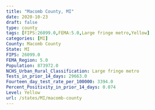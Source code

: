```yaml
---
title: "Macomb County, MI"
date: 2020-10-23
draft: false
type: county
tags: [FIPS:26099.0,FEMA:5.0,Large fringe metro,Yellow]
categories: [MI]
County: Macomb County
State: MI
FIPS: 26099.0
FEMA_Region: 5.0
Population: 873972.0
NCHS_Urban_Rural_Classification: Large fringe metro
Tests_in_prior_14_days: 29663.0
Fourteen_day_test_rate_per_100000: 3394.0
Percent_Positivity_in_prior_14_days: 0.074
Level: Yellow
url: /states/MI/macomb-county
---
```



